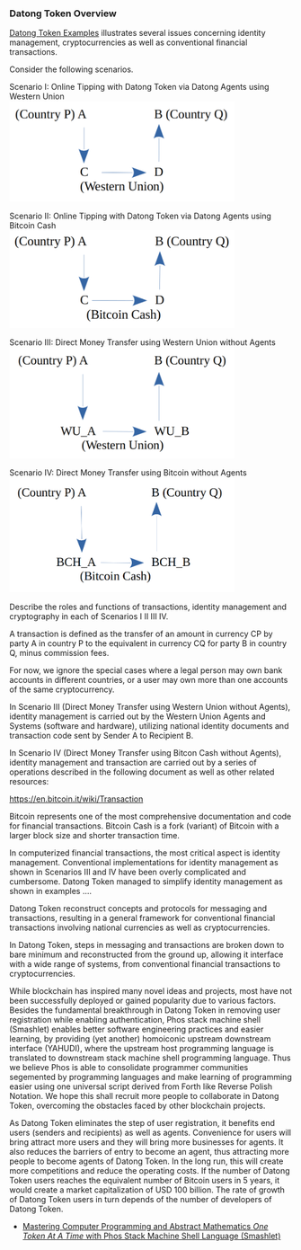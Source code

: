 ### Datong Token Overview

[Datong Token Examples](https://github.com/udexon/EMYL/blob/master/E003_Online_Tipping.md) illustrates several issues concerning identity management, cryptocurrencies as well as conventional financial transactions.

Consider the following scenarios.

Scenario I: Online Tipping with Datong Token via Datong Agents using Western Union <br>
<img src="https://github.com/udexon/DatongToken/blob/master/pay_wu_agents.png" width=400>

Scenario II: Online Tipping with Datong Token via Datong Agents using Bitcoin Cash <br>
<img src="https://github.com/udexon/DatongToken/blob/master/pay_bch_agents.png" width=400>

Scenario III: Direct Money Transfer using Western Union without Agents <br>
<img src="https://github.com/udexon/DatongToken/blob/master/pay_wu_direct.png" width=400>

Scenario IV: Direct Money Transfer using Bitcoin without Agents <br>
<img src="https://github.com/udexon/DatongToken/blob/master/pay_bch_direct.png" width=400>


Describe the roles and functions of transactions, identity management and cryptography in each of Scenarios I II III IV.

A transaction is defined as the transfer of an amount in currency CP by party A in country P to the equivalent in currency CQ for party B in country Q, minus commission fees.

For now, we ignore the special cases where a legal person may own bank accounts in different countries, or a user may own more than one accounts of the same cryptocurrency.

In Scenario III (Direct Money Transfer using Western Union without Agents), identity management is carried out by the Western Union Agents and Systems (software and hardware), utilizing national identity documents and transaction code sent by Sender A to Recipient B.

In Scenario IV (Direct Money Transfer using Bitcon Cash without Agents), identity management and transaction are carried out by a series of operations described in the following document as well as other related resources:

https://en.bitcoin.it/wiki/Transaction

Bitcoin represents one of the most comprehensive documentation and code for financial transactions. Bitcoin Cash is a fork (variant) of Bitcoin with a larger block size and shorter transaction time.

In computerized financial transactions, the most critical aspect is identity management. Conventional implementations for identity management as shown in Scenarios III and IV have been overly complicated and cumbersome. Datong Token managed to simplify identity management as shown in examples .... 

Datong Token reconstruct concepts and protocols for messaging and transactions, resulting in a general framework for conventional financial transactions involving national currencies as well as cryptocurrencies.

In Datong Token, steps in messaging and transactions are broken down to bare minimum and reconstructed from the ground up, allowing it interface with a wide range of systems, from conventional financial transactions to cryptocurrencies. 

While blockchain has inspired many novel ideas and projects, most have not been successfully deployed or gained popularity due to various factors. Besides the fundamental breakthrough in Datong Token in removing user registration while enabling authentication, Phos stack machine shell (Smashlet) enables  better software engineering practices and easier learning, by providing (yet another) homoiconic upstream downstream interface (YAHUDI), where the upstream host programming language is translated to downstream stack machine shell programming language. Thus we believe Phos is able to consolidate programmer communities segemented by programming languages and make learning of programming easier using one universal script derived from Forth like Reverse Polish Notation. We hope this shall recruit more people to collaborate in Datong Token, overcoming the obstacles faced by other blockchain projects.

As Datong Token eliminates the step of user registration, it benefits end users (senders and recipients) as well as agents. Convenience for users will bring attract more users and they will bring more businesses for agents. It also reduces the barriers of entry to become an agent, thus attracting more people to become agents of Datong Token. In the long run, this will create more competitions and reduce the operating costs. If the number of Datong Token users reaches the equivalent number of Bitcoin users in 5 years, it would create a market capitalization of USD 100 billion. The rate of growth of Datong Token users in turn depends of the number of developers of Datong Token.

- [ Mastering Computer Programming and Abstract Mathematics _One Token At A Time_ with Phos Stack Machine Shell Language (Smashlet) ](https://github.com/udexon/Homoiconism/blob/master/Q23_Phos_Smashlet.md)


